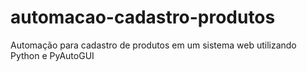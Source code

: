 # automacao-cadastro-produtos
Automação para cadastro de produtos em um sistema web utilizando Python e PyAutoGUI
